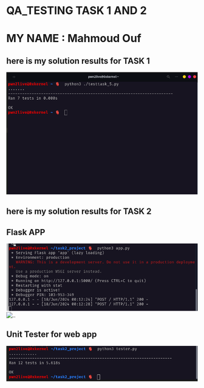 # QA_TESTING TASK 1 AND 2
# MY NAME : Mahmoud Ouf
## here is my solution results for TASK 1 
![RESULTS OF TASK 1](/Screenshot_from_2024-06-17_23-55-46.png)


## here is my solution results for TASK 2

## Flask APP
![FLASK APP](/terminal.png)
![..](/flask_web)

## Unit Tester for web app
![UNIT TESTER FOR WEB APP](/tester.png)

